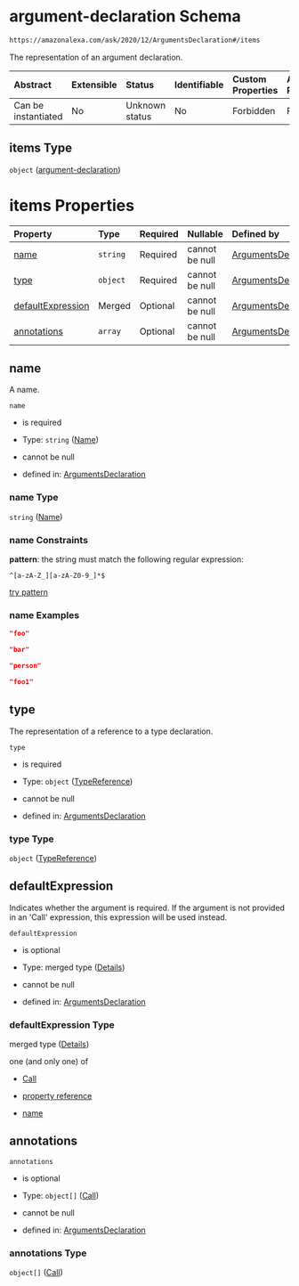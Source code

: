 # argument-declaration Schema

```txt
https://amazonalexa.com/ask/2020/12/ArgumentsDeclaration#/items
```

The representation of an argument declaration.

| Abstract            | Extensible | Status         | Identifiable | Custom Properties | Additional Properties | Access Restrictions | Defined In                                                                                    |
| :------------------ | :--------- | :------------- | :----------- | :---------------- | :-------------------- | :------------------ | :-------------------------------------------------------------------------------------------- |
| Can be instantiated | No         | Unknown status | No           | Forbidden         | Forbidden             | none                | [ArgumentsDeclaration.json\*](../../schemas/ArgumentsDeclaration.json "open original schema") |

## items Type

`object` ([argument-declaration](argumentsdeclaration-argument-declaration.md))

# items Properties

| Property                                | Type     | Required | Nullable       | Defined by                                                                                                                                                                                       |
| :-------------------------------------- | :------- | :------- | :------------- | :----------------------------------------------------------------------------------------------------------------------------------------------------------------------------------------------- |
| [name](#name)                           | `string` | Required | cannot be null | [ArgumentsDeclaration](genericargumentsdeclaration-items-properties-name.md "https://amazonalexa.com/ask/2020/12/Name#/items/properties/name")                                                   |
| [type](#type)                           | `object` | Required | cannot be null | [ArgumentsDeclaration](actiondeclaration-properties-typereference.md "https://amazonalexa.com/ask/2020/12/TypeReference#/items/properties/type")                                                 |
| [defaultExpression](#defaultexpression) | Merged   | Optional | cannot be null | [ArgumentsDeclaration](argumentsdeclaration-argument-declaration-properties-defaultexpression.md "https://amazonalexa.com/ask/2020/12/ArgumentsDeclaration#/items/properties/defaultExpression") |
| [annotations](#annotations)             | `array`  | Optional | cannot be null | [ArgumentsDeclaration](argumentsdeclaration-argument-declaration-properties-annotations.md "https://amazonalexa.com/ask/2020/12/ArgumentsDeclaration#/items/properties/annotations")             |

## name

A name.

`name`

*   is required

*   Type: `string` ([Name](genericargumentsdeclaration-items-properties-name.md))

*   cannot be null

*   defined in: [ArgumentsDeclaration](genericargumentsdeclaration-items-properties-name.md "https://amazonalexa.com/ask/2020/12/Name#/items/properties/name")

### name Type

`string` ([Name](genericargumentsdeclaration-items-properties-name.md))

### name Constraints

**pattern**: the string must match the following regular expression:&#x20;

```regexp
^[a-zA-Z_][a-zA-Z0-9_]*$
```

[try pattern](https://regexr.com/?expression=%5E%5Ba-zA-Z_%5D%5Ba-zA-Z0-9_%5D*%24 "try regular expression with regexr.com")

### name Examples

```json
"foo"
```

```json
"bar"
```

```json
"person"
```

```json
"foo1"
```

## type

The representation of a reference to a type declaration.

`type`

*   is required

*   Type: `object` ([TypeReference](actiondeclaration-properties-typereference.md))

*   cannot be null

*   defined in: [ArgumentsDeclaration](actiondeclaration-properties-typereference.md "https://amazonalexa.com/ask/2020/12/TypeReference#/items/properties/type")

### type Type

`object` ([TypeReference](actiondeclaration-properties-typereference.md))

## defaultExpression

Indicates whether the argument is required. If the argument is not provided in an 'Call' expression, this expression will be used instead.

`defaultExpression`

*   is optional

*   Type: merged type ([Details](argumentsdeclaration-argument-declaration-properties-defaultexpression.md))

*   cannot be null

*   defined in: [ArgumentsDeclaration](argumentsdeclaration-argument-declaration-properties-defaultexpression.md "https://amazonalexa.com/ask/2020/12/ArgumentsDeclaration#/items/properties/defaultExpression")

### defaultExpression Type

merged type ([Details](argumentsdeclaration-argument-declaration-properties-defaultexpression.md))

one (and only one) of

*   [Call](actiondeclaration-properties-annotations-call.md "check type definition")

*   [property reference](arguments-definitions-arg-expression-oneof-property-reference.md "check type definition")

*   [name](arguments-definitions-arg-expression-oneof-name.md "check type definition")

## annotations



`annotations`

*   is optional

*   Type: `object[]` ([Call](actiondeclaration-properties-annotations-call.md))

*   cannot be null

*   defined in: [ArgumentsDeclaration](argumentsdeclaration-argument-declaration-properties-annotations.md "https://amazonalexa.com/ask/2020/12/ArgumentsDeclaration#/items/properties/annotations")

### annotations Type

`object[]` ([Call](actiondeclaration-properties-annotations-call.md))
